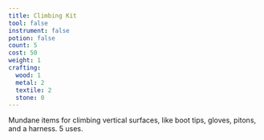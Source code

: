```yaml
---
title: Climbing Kit
tool: false
instrument: false
potion: false
count: 5
cost: 50
weight: 1
crafting:
  wood: 1
  metal: 2
  textile: 2
  stone: 0
---
```


Mundane items for climbing vertical surfaces, like boot tips, gloves, pitons, and a harness. 5 uses.
